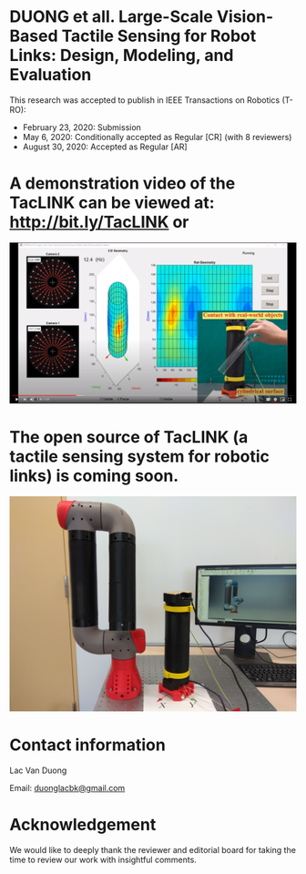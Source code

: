 # DUONG et all. Large-Scale Vision-Based Tactile Sensing for Robot Links: Design, Modeling, and Evaluation
This research was accepted to publish in IEEE Transactions on Robotics (T-RO):
- February 23, 2020: Submission
- May 6, 2020: Conditionally accepted as Regular [CR] (with 8 reviewers)
- August 30, 2020: Accepted as Regular [AR]

# A demonstration video of the TacLINK can be viewed at: http://bit.ly/TacLINK or

[![Check video !](https://github.com/lacduong/TacLINK/blob/master/TacLINK.PNG)](https://youtu.be/1zHOD3cJVys)

# The open source of TacLINK (a tactile sensing system for robotic links) is coming soon.
<img src="https://github.com/lacduong/TacLINK/blob/master/TacLINK.jpg" width="1200"> 

# Contact information
Lac Van Duong

Email: duonglacbk@gmail.com


# Acknowledgement
We would like to deeply thank the reviewer and editorial board for taking the time to review our work with insightful comments.
